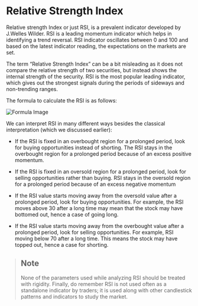 
# Relative Strength Index

Relative strength Index or just RSI, is a prevalent indicator developed by J.Welles Wilder. RSI is a leading momentum indicator which helps in identifying a trend reversal. RSI indicator oscillates between 0 and 100 and based on the latest indicator reading, the expectations on the markets are set.

The term “Relative Strength Index” can be a bit misleading as it does not compare the relative strength of two securities, but instead shows the internal strength of the security. RSI is the most popular leading indicator, which gives out the strongest signals during the periods of sideways and non-trending ranges.

The formula to calculate the RSI is as follows:

![Formula Image](https://zerodha.com/varsity/wp-content/uploads/2014/10/M2-Ch14-Chart1-300x133.jpg)

We can interpret RSI in many different ways besides the classical interpretation (which we discussed earlier):

- If the RSI is fixed in an overbought region for a prolonged period, look for buying opportunities instead of shorting. The RSI stays in the overbought region for a prolonged period because of an excess positive momentum.

- If the RSI is fixed in an oversold region for a prolonged period, look for selling opportunities rather than buying. RSI stays in the oversold region for a prolonged period because of an excess negative momentum

- If the RSI value starts moving away from the oversold value after a prolonged period, look for buying opportunities. For example, the RSI moves above 30 after a long time may mean that the stock may have bottomed out, hence a case of going long.

- If the RSI value starts moving away from the overbought value after a prolonged period, look for selling opportunities. For example, RSI moving below 70 after a long time. This means the stock may have topped out, hence a case for shorting.

> ## Note
>
> None of the parameters used while analyzing RSI should be treated with rigidity. Finally, do remember RSI is not used often as a standalone indicator by traders; it is used along with other candlestick patterns and indicators to study the market.
